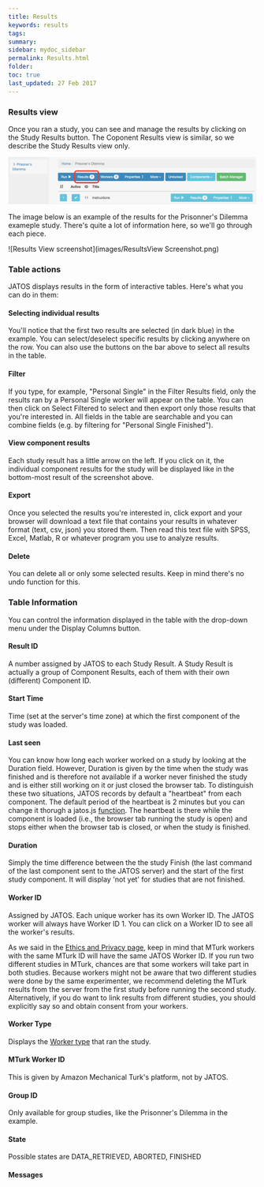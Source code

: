 ```yaml
---
title: Results
keywords: results
tags:
summary:
sidebar: mydoc_sidebar
permalink: Results.html
folder:
toc: true
last_updated: 27 Feb 2017
---
```


### Results view

Once you ran a study, you can see and manage the results by clicking on the Study Results button. The Coponent Results view is similar, so we describe the Study Results view only. 

![Results Link](images/ResultsLink.png)

The image below is an example of the results for the Prisonner's Dilemma exameple study. There's quite a lot of information here, so we'll go through each piece.

![Results View screenshot](images/ResultsView Screenshot.png)

### Table actions
JATOS displays results in the form of interactive tables. Here's what you can do in them:

#### Selecting individual results
You'll notice that the first two results are selected (in dark blue) in the example. You can select/deselect specific results by clicking anywhere on the row. You can also use the buttons on the bar above to select all results in the table.

#### Filter 
If you type, for example, "Personal Single" in the Filter Results field, only the results ran by a Personal Single worker will appear on the table. You can then click on Select Filtered to select and then export only those results that you're interested in. All fields in the table are searchable and you can combine fields (e.g. by filtering for "Personal Single Finished"). 

#### View component results
Each study result has a little arrow on the left. If you click on it, the individual component results for the study will be displayed like in the bottom-most result of the screenshot above. 

#### Export 
Once you selected the results you're interested in, click export and your browser will download a text file that contains your results in whatever format (text, csv, json) you stored them. Then read this text file with SPSS, Excel, Matlab, R or whatever program you use to analyze results.  

#### Delete
You can delete all or only some selected results. Keep in mind there's no undo function for this. 

### Table Information
You can control the information displayed in the table with the drop-down menu under the Display Columns button. 

#### Result ID 
A number assigned by JATOS to each Study Result. A Study Result is actually a group of Component Results, each of them with their own (different) Component ID. 

#### Start Time
Time (set at the server's time zone) at which the first component of the study was loaded. 

#### Last seen
You can know how long each worker worked on a study by looking at the Duration field. However, Duration is given by the time when the study was finished and is therefore not available if a worker never finished the study and is either still working on it or just closed the browser tab. To distinguish these two situations, JATOS records by default a "heartbeat" from each component. The default period of the heartbeat is 2 minutes but you can change it thorugh a jatos.js [function](jatos.js-Reference.html#jatossetheartbeatperiodheartbeatperiod). The heartbeat is there while the component is loaded (i.e., the browser tab running the study is open) and stops either when the browser tab is closed, or when the study is finished.   

#### Duration
Simply the time  difference between the the study Finish (the last command of the last component sent to the JATOS server) and the start of the first study component. It will display 'not yet' for studies that are not finished.  

#### Worker ID
Assigned by JATOS. Each unique worker has its own Worker ID. The JATOS worker will always have Worker ID 1. You can click on a Worker ID to see all the worker's results. 

As we said in the [Ethics and Privacy page](Data-Privacy-and-Ethics.html), keep in mind that MTurk workers with the same MTurk ID will have the same JATOS Worker ID. If you run two different studies in MTurk, chances are that some workers will take part in both studies. Because workers might not be aware that two different studies were done by the same experimenter, we recommend deleting the MTurk results from the server from the first study before running the second study. Alternatively, if you do want to link results from different studies, you should explicitly say so and obtain consent from your workers.  

#### Worker Type
Displays the [Worker type](Worker-Types.html) that ran the study. 

#### MTurk Worker ID
This is given by Amazon Mechanical Turk's platform, not by JATOS.

#### Group ID
Only available for group studies, like the Prisonner's Dilemma in the example.

#### State
Possible states are DATA_RETRIEVED, ABORTED, FINISHED 

#### Messages

